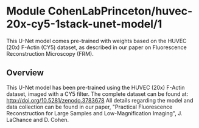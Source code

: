 
# Module CohenLabPrinceton/huvec-20x-cy5-1stack-unet-model/1
This U-Net model comes pre-trained with weights based on the HUVEC (20x) F-Actin (CY5) dataset, as described in our paper on Fluorescence Reconstruction Microscopy (FRM).

<!-- asset-path: https://github.com/CohenLabPrinceton/Fluorescence-Reconstruction/raw/master/Pretrained_Weights/huvecs_20x_cy5_1stack_unet_mse.h5 -->
<!-- module-type: image-generator -->
<!-- fine-tunable: true -->
<!-- format: saved_model_2 -->

## Overview
This U-Net model has been pre-trained using the HUVEC (20x) F-Actin dataset, imaged with a CY5 filter. The complete dataset can be found at: http://doi.org/10.5281/zenodo.3783678
All details regarding the model and data collection can be found in our paper, "Practical Fluorescence Reconstruction for Large Samples and Low-Magnification Imaging", J. LaChance and D. Cohen. 
